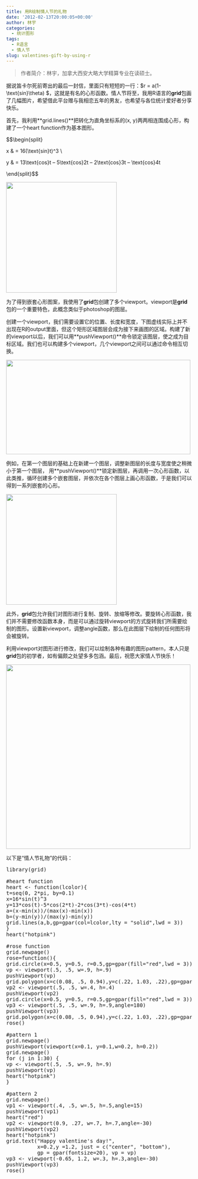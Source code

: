 ```yaml
---
title: 用R绘制情人节的礼物
date: '2012-02-13T20:00:05+00:00'
author: 林宇
categories:
  - 统计图形
tags:
  - R语言
  - 情人节
slug: valentines-gift-by-using-r
---
```


> 作者简介：林宇，加拿大西安大略大学精算专业在读硕士。

据说笛卡尔死前寄出的最后一封信，里面只有短短的一行：$r = a(1- \text{sin}\theta) $，这就是有名的心形函数。情人节将至，我用R语言的**grid**包画了几幅图片，希望借此平台赠与我相恋五年的男友，也希望与各位统计爱好者分享快乐。

首先，我利用**grid.lines()**把转化为直角坐标系的(x, y)两两相连围成心形，构建了一个heart function作为基本图形。

$$\begin{split}
  
x & = 16(\text{sin}t)^3 \\
  
y & = 13\text{cos}t &#8211; 5\text{cos}2t &#8211; 2\text{cos}3t &#8211; \text{cos}4t
  
\end{split}$$

[<img class="aligncenter size-medium wp-image-4626" alt="" src="https://cos.name/wp-content/uploads/2012/02/heart-300x300.png" width="300" height="300" srcset="https://cos.name/wp-content/uploads/2012/02/heart-300x300.png 300w, https://cos.name/wp-content/uploads/2012/02/heart-150x150.png 150w, https://cos.name/wp-content/uploads/2012/02/heart-500x500.png 500w, https://cos.name/wp-content/uploads/2012/02/heart-218x218.png 218w, https://cos.name/wp-content/uploads/2012/02/heart-73x73.png 73w, https://cos.name/wp-content/uploads/2012/02/heart-40x40.png 40w, https://cos.name/wp-content/uploads/2012/02/heart.png 672w" sizes="(max-width: 300px) 100vw, 300px" />](https://cos.name/wp-content/uploads/2012/02/heart.png)

为了得到嵌套心形图案，我使用了**grid**包创建了多个viewport。viewport是**grid**包的一个重要特色，此概念类似于photoshop的图层。

<!--more-->

创建一个viewport，我们需要设置它的位置、长度和宽度，下图虚线实际上并不出现在R的output里面，但这个矩形区域图层会成为接下来画图的区域。构建了新的viewport以后，我们可以用**pushViewport()**命令锁定该图层，使之成为目标区域。我们也可以构建多个viewport，几个viewport之间可以通过命令相互切换。

[<img class="aligncenter size-large wp-image-4627" alt="" src="https://cos.name/wp-content/uploads/2012/02/region-500x256.png" width="500" height="256" srcset="https://cos.name/wp-content/uploads/2012/02/region-500x256.png 500w, https://cos.name/wp-content/uploads/2012/02/region-300x153.png 300w, https://cos.name/wp-content/uploads/2012/02/region.png 639w" sizes="(max-width: 500px) 100vw, 500px" />](https://cos.name/wp-content/uploads/2012/02/region.png)

例如，在第一个图层的基础上在新建一个图层，调整新图层的长度与宽度使之稍微小于第一个图层， 用**pushViewport()**锁定新图层，再调用一次心形函数，以此类推，循环创建多个嵌套图层，并依次在各个图层上画心形函数，于是我们可以得到一系列嵌套的心形。

[<img class="aligncenter size-medium wp-image-4628" alt="" src="https://cos.name/wp-content/uploads/2012/02/manyHearts-300x300.png" width="300" height="300" srcset="https://cos.name/wp-content/uploads/2012/02/manyHearts-300x300.png 300w, https://cos.name/wp-content/uploads/2012/02/manyHearts-150x150.png 150w, https://cos.name/wp-content/uploads/2012/02/manyHearts-500x500.png 500w, https://cos.name/wp-content/uploads/2012/02/manyHearts-218x218.png 218w, https://cos.name/wp-content/uploads/2012/02/manyHearts-73x73.png 73w, https://cos.name/wp-content/uploads/2012/02/manyHearts-40x40.png 40w, https://cos.name/wp-content/uploads/2012/02/manyHearts.png 672w" sizes="(max-width: 300px) 100vw, 300px" />](https://cos.name/wp-content/uploads/2012/02/manyHearts.png)

此外，**grid**包允许我们对图形进行复制、旋转、放缩等修改。要旋转心形函数，我们并不需要修改函数本身，而是可以通过旋转viewport的方式旋转我们所需要绘制的图形。设置新viewport，调整angle函数，那么在此图层下绘制的任何图形将会被旋转。

利用viewport对图形进行修改，我们可以绘制各种有趣的图形pattern，本人只是**grid**包的初学者，如有偏颇之处望多多包涵。最后，祝愿大家情人节快乐！

[<img class="aligncenter size-large wp-image-4629" alt="" src="https://cos.name/wp-content/uploads/2012/02/twoHearts-500x500.png" width="500" height="500" srcset="https://cos.name/wp-content/uploads/2012/02/twoHearts-500x500.png 500w, https://cos.name/wp-content/uploads/2012/02/twoHearts-150x150.png 150w, https://cos.name/wp-content/uploads/2012/02/twoHearts-300x300.png 300w, https://cos.name/wp-content/uploads/2012/02/twoHearts-218x218.png 218w, https://cos.name/wp-content/uploads/2012/02/twoHearts-73x73.png 73w, https://cos.name/wp-content/uploads/2012/02/twoHearts-40x40.png 40w, https://cos.name/wp-content/uploads/2012/02/twoHearts.png 672w" sizes="(max-width: 500px) 100vw, 500px" />](https://cos.name/wp-content/uploads/2012/02/twoHearts.png)

以下是“情人节礼物”的代码：

<pre>library(grid)

#heart function
heart &lt;- function(lcolor){
t=seq(0, 2*pi, by=0.1)
x=16*sin(t)^3
y=13*cos(t)-5*cos(2*t)-2*cos(3*t)-cos(4*t)
a=(x-min(x))/(max(x)-min(x))
b=(y-min(y))/(max(y)-min(y))
grid.lines(a,b,gp=gpar(col=lcolor,lty = "solid",lwd = 3))
}
heart("hotpink")

#rose function
grid.newpage()
rose=function(){
grid.circle(x=0.5, y=0.5, r=0.5,gp=gpar(fill="red",lwd = 3))
vp &lt;- viewport(.5, .5, w=.9, h=.9)
pushViewport(vp)
grid.polygon(x=c(0.08, .5, 0.94),y=c(.22, 1.03, .22),gp=gpar(lwd = 3))
vp2 &lt;- viewport(.5, .5, w=.4, h=.4)
pushViewport(vp2)
grid.circle(x=0.5, y=0.5, r=0.5,gp=gpar(fill="red",lwd = 3))
vp3 &lt;- viewport(.5, .5, w=.9, h=.9,angle=180)
pushViewport(vp3)
grid.polygon(x=c(0.08, .5, 0.94),y=c(.22, 1.03, .22),gp=gpar(lwd = 3))}
rose()

#pattern 1
grid.newpage()
pushViewport(viewport(x=0.1, y=0.1,w=0.2, h=0.2))
grid.newpage()
for (j in 1:30) {
vp &lt;- viewport(.5, .5, w=.9, h=.9)
pushViewport(vp)
heart("hotpink")
}

#pattern 2
grid.newpage()
vp1 &lt;- viewport(.4, .5, w=.5, h=.5,angle=15)
pushViewport(vp1)
heart("red")
vp2 &lt;- viewport(0.9, .27, w=.7, h=.7,angle=-30)
pushViewport(vp2)
heart("hotpink")
grid.text("Happy valentine's day!",
          x=0.2,y =1.2, just = c("center", "bottom"),
          gp = gpar(fontsize=20), vp = vp)
vp3 &lt;- viewport(-0.65, 1.2, w=.3, h=.3,angle=-30)
pushViewport(vp3)
rose()</pre>
